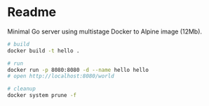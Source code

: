 # Readme

Minimal Go server using multistage Docker to Alpine image (12Mb).

```bash
# build
docker build -t hello .

# run
docker run -p 8080:8080 -d --name hello hello
# open http://localhost:8080/world

# cleanup
docker system prune -f
```
